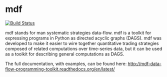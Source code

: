 mdf
===

[![Build Status](https://travis-ci.com/florin-court/mdf.svg?token=FqPrp9sqsfaJ2PUuT1rX&branch=master)](https://travis-ci.com/florin-court/mdf)

mdf stands for man systematic strategies data-flow. mdf is a toolkit for expressing programs in Python as directed acyclic graphs (DAGS). mdf was developed to make it easier to wire together quantitative trading strategies composed of related computations over time-series data, but it can be used as a toolkit for describing general computations as DAGS.

The full documentation, with examples, can be found here: http://mdf-data-flow-programming-toolkit.readthedocs.org/en/latest/
